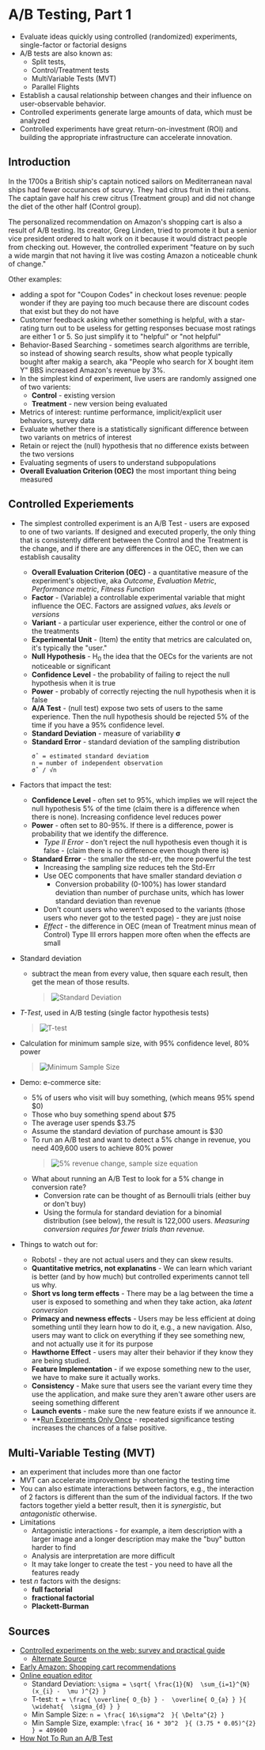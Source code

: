 # A/B Testing, Part 1



* Evaluate ideas quickly using controlled (randomized) experiments, single-factor or factorial designs
* A/B tests are also known as:
  * Split tests,
  * Control/Treatment tests
  * MultiVariable Tests (MVT)
  * Parallel Flights
* Establish a causal relationship between changes and their influence on user-observable behavior.
* Controlled experiments generate large amounts of data, which must be analyzed
* Controlled experiments have great return-on-investment (ROI) and building the appropriate infrastructure can accelerate innovation.

## Introduction

In the 1700s a British ship's captain noticed sailors on Mediterranean naval ships had fewer occurances of scurvy. They had citrus fruit in thei rations. The captain gave half his crew citrus (Treatment group) and did not change the diet of the other half (Control group).

The personalized recommendation on Amazon's shopping cart is also a result of A/B testing. Its creator, Greg Linden, tried to promote it but a senior vice president ordered to halt work on it because it would distract people from checking out. However, the controlled experiment "feature on by such a wide margin that not having it live was costing Amazon a noticeable chunk of change."

Other examples:

* adding a spot for "Coupon Codes" in checkout loses revenue: people wonder if they are paying too much because there are discount codes that exist but they do not have
* Customer feedback asking whether something is helpful, with a star-rating turn out to be useless for getting responses becuase most ratings are either 1 or 5. So just simplify it to "helpful" or "not helpful"
* Behavior-Based Searching - sometimes search algorithms are terrible, so instead of showing search results, show what people typically bought after makig a search, aka "People who search for X bought item Y" BBS increased Amazon's revenue by 3%.
* In the simplest kind of experiment, live users are randomly assigned one of two varients:
  * **Control** - existing version
  * **Treatment** - new version being evaluated
* Metrics of interest: runtime performance, implicit/explicit user behaviors, survey data
* Evaluate whether there is a statistically significant difference between two variants on metrics of interest
* Retain or reject the (null) hypothesis that no difference exists between the two versions
* Evaluating segments of users to understand subpopulations
* **Overall Evaluation  Criterion (OEC)** the most important thing being measured

## Controlled Experiements

* The simplest controlled experiment is an A/B Test - users are exposed to one of two variants. If designed and executed properly, the only thing that is consistently different between the Control and the Treatment is the change, and if there are any differences in the OEC, then we can establish causality
  * **Overall Evaluation Criterion (OEC)** - a quantitative measure of the experiment's objective, aka *Outcome*, *Evaluation Metric*, *Performance metric*, *Fitness Function*
  * **Factor** - (Variable) a controllable experimental variable that might influence the OEC. Factors are assigned *values*, aks *levels* or *versions*
  * **Variant** - a particular user experience, either the control or one of the treatments
  * **Experimental Unit** - (Item) the entity that metrics are calculated on, it's typically the "user."
  * **Null Hypothesis** - H<sub>0</sub> the idea that the OECs for the varients are not noticeable or significant
  * **Confidence Level** - the probability of failing to reject the null hypothesis when it is true
  * **Power** - probably of correctly rejecting the null hypothesis when it is false
  * **A/A Test** - (null test) expose two sets of users to the same experience. Then the null hypothesis should be rejected 5% of the time if you have a 95% confidence level.
  * **Standard Deviation** - measure of variability **&sigma;**
  * **Standard Error** - standard deviation of the sampling distribution
    ```
    σˆ = estimated standard deviatiom
    n = number of independent observation
    σˆ / √n
    ```
* Factors that impact the test:
  * **Confidence Level** - often set to 95%, which implies we will reject the null hypothesis 5% of the time (claim there is a difference when there is none). Increasing confidence level reduces power
  * **Power** - often set to 80-95%. If there is a difference, power is probability that we identify the difference.
    * *Type II Error* - don't reject the null hypothesis even though it is false - (claim there is no difference even though there is)
  * **Standard Error** - the smaller the std-err, the more powerful the test
    * Increasing the sampling size reduces teh the Std-Err
    * Use OEC components that have smaller standard deviation &sigma;
      * Conversion probability (0-100%) has lower standard deviation than number of purchase units, which has lower standard deviation than revenue
    * Don't count users who weren't exposed to the variants (those users who never got to the tested page) - they are just noise
    * *Effect* - the difference in OEC (mean of Treatment minus mean of Control) Type III errors happen more often when the effects are small
* Standard deviation
  * subtract the mean from every value, then square each result, then get the mean of those results.
    > ![Standard Deviation](https://user-images.githubusercontent.com/638189/48319308-62526b80-e5da-11e8-8253-aeb9665de9bf.png)
* *T-Test*, used in A/B testing (single factor hypothesis tests)
  > ![T-test](https://user-images.githubusercontent.com/638189/48319320-82822a80-e5da-11e8-9ec6-1e22be7ce55c.png)
* Calculation for minimum sample size, with 95% confidence level, 80% power
  > ![Minimum Sample Size](https://user-images.githubusercontent.com/638189/48319372-32f02e80-e5db-11e8-9269-3b3c76be8bc2.png)
* Demo: e-commerce site:
  * 5% of users who visit will buy something, (which means 95% spend $0)
  * Those who buy something spend about $75
  * The average user spends $3.75
  * Assume the standard deviation of purchase amount is $30
  * To run an A/B test and want to detect a 5% change in revenue, you need 409,600 users to achieve 80% power
    > ![5% revenue change, sample size equation](https://user-images.githubusercontent.com/638189/48319384-51562a00-e5db-11e8-9f62-6626a1c7c4e6.png)
  * What about running an A/B Test to look for a 5% change in conversion rate?
    * Conversion rate can be thought of as Bernoulli trials (either buy or don't buy)
    * Using the formula for standard deviation for a binomial distribution (see below), the result is 122,000 users. *Measuring conversion requires far fewer trials than revenue.*

* Things to watch out for:
  * Robots! - they are not actual users and they can skew results.
  * **Quantitative metrics, not explanatins** - We can learn which variant is better (and by how much) but controlled experiments cannot tell us why.
  * **Short vs long term effects** - There may be a lag between the time a user is exposed to something and when they take action, aka *latent conversion*
  * **Primacy and newness effects** - Users may be less efficient at doing something until they learn how to do it, e.g., a new navigation. Also, users may want to click on everything if they see something new, and not actually use it for its purpose
  * **Hawthorne Effect** - users may alter their behavior if they know they are being studied.
  * **Feature Implementation** - if we expose something new to the user, we have to make sure it actually works.
  * **Consistency** - Make sure that users see the variant every time they use the application, and make sure they aren't aware other users are seeing something different
  * **Launch events** - make sure the new feature exists if we announce it.
  * **[Run Experiments Only Once](http://www.evanmiller.org/how-not-to-run-an-ab-test.html) - repeated significance testing increases the chances of a false positive.

## Multi-Variable Testing (MVT)

* an experiment that includes more than one factor
* MVT can accelerate improvement by shortening the testing time
* You can also estimate interactions between factors, e.g., the interaction of 2 factors is different than the sum of the individual factors. If the two factors together yield a better result, then it is *synergistic*, but *antagonistic* otherwise.
* Limitations
  * Antagonistic interactions - for example, a item description with a larger image and a longer description may make the "buy" button harder to find
  * Analysis are interpretation are more difficult
  * It may take longer to create the test - you need to have all the features ready
* test *n* factors with the designs:
  * **full factorial**
  * **fractional factorial**
  * **Plackett-Burman**

## Sources

* [Controlled experiments on the web: survey and practical guide](https://www.exp-platform.com/Documents/controlledExperimentDMKD.pdf)
  * [Alternate Source](http://www.robotics.stanford.edu/~ronnyk/2009controlledExperimentsOnTheWebSurvey.pdf)
* [Early Amazon: Shopping cart recommendations](https://glinden.blogspot.com/2006/04/early-amazon-shopping-cart.html)
* [Online equation editor](http://www.sciweavers.org/free-online-latex-equation-editor)
  * Standard Deviation: `\sigma = \sqrt{ \frac{1}{N}  \sum_{i=1}^{N} (x_{i} -  \mu )^{2} }`
  * T-test: `t = \frac{ \overline{ O_{b} } -  \overline{ O_{a} } }{ \widehat{  \sigma_{d} } }`
  * Min Sample Size: `n = \frac{ 16\sigma^2  }{ \Delta^{2} }`
  * Min Sample Size, example: `\frac{ 16 * 30^2  }{ (3.75 * 0.05)^{2}  } = 409600`
* [How Not To Run an A/B Test](http://www.evanmiller.org/how-not-to-run-an-ab-test.html)
